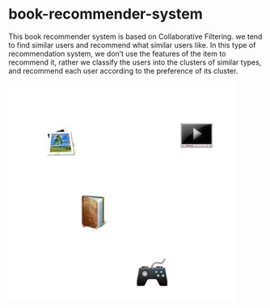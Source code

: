 # book-recommender-system

This book recommender system is based on Collaborative Filtering. we tend to find similar users and recommend what similar users like. In this type of recommendation system, we don’t use the features of the item to recommend it, rather we classify the users into the clusters of similar types, and recommend each user according to the preference of its cluster.

![Collaborative filtering explaination](450px-Collaborative_filtering.gif)

